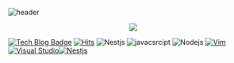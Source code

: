 ![header](https://capsule-render.vercel.app/api?type=transparent&color=auto&height=100&section=header&text=BACKEND%20DEVELOPER&fontSize=50)

<p style="text-align: center;">
<a href="https://github.com/anuraghazra/github-readme-stats">
  <img align="center" src="https://github-readme-stats.vercel.app/api?username=diasm3&show_icons=true&theme=radical" />
</a>

 [![Tech Blog Badge](http://img.shields.io/badge/-Tech%20blog-black?style=flat-square&logo=github&link=https://얌느3.github.io/)](https://zzsza.github.io/)
[![Hits](https://hits.seeyoufarm.com/api/count/incr/badge.svg?url=https%3A%2F%2Fgithub.com%2Fdiasm3%2F&count_bg=%2379C83D&title_bg=%23555555&icon=&icon_color=%23E7E7E7&title=hits&edge_flat=false)](https://hits.seeyoufarm.com)
![Nestjs](https://img.shields.io/badge/-Nestjs-E0234E?logo=nestjs)
![javacsrcipt](https://img.shields.io/badge/-Javascript-000000?logo=javascript)
![Nodejs](https://img.shields.io/badge/-Nodejs-white?logo=Node.js)
[![Vim](https://img.shields.io/badge/-Vim-019733?logo=vim)](https://www.vim.org/)[![Visual Studio](https://img.shields.io/badge/-VSCode-6C33AF?logo=visual%20studio)](https://visualstudio.microsoft.com/)[![Nestjs](https://img.shields.io/badge/--6C33AF?logo=nestjs)](https://nestjs.com/)
</p>
